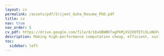 ```yaml
---
layout: cv
permalink: /assets/pdf/Srijeet_Guha_Resume_PhD.pdf
title: cv
nav: true
nav_order: 5
cv_pdf: https://drive.google.com/file/d/18uOBWBKTagPkMjXVZX0TETs5LoNUFgTm/view?usp=sharing # you can also use external links here
description: Making high-performance computation cheap, efficient, sustainable and accessible.
toc:
  sidebar: left
---
```

